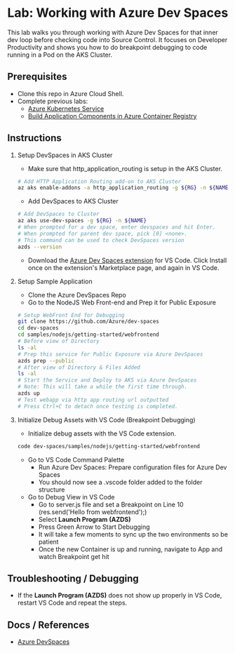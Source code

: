 # Lab: Working with Azure Dev Spaces

This lab walks you through working with Azure Dev Spaces for that inner dev loop before checking code into Source Control. It focuses on Developer Productivity and shows you how to do breakpoint debugging to code running in a Pod on the AKS Cluster.

## Prerequisites

* Clone this repo in Azure Cloud Shell.
* Complete previous labs:
    * [Azure Kubernetes Service](../create-aks-cluster/README.md)
    * [Build Application Components in Azure Container Registry](../build-application/README.md)

## Instructions

1. Setup DevSpaces in AKS Cluster

    * Make sure that http_application_routing is setup in the AKS Cluster.

    ```bash
    # Add HTTP Application Routing add-on to AKS Cluster
    az aks enable-addons -a http_application_routing -g ${RG} -n ${NAME}
    ```

    * Add DevSpaces to AKS Cluster

    ```bash
    # Add DevSpaces to Cluster
    az aks use-dev-spaces -g ${RG} -n ${NAME}
    # When prompted for a dev space, enter devspaces and hit Enter.
    # When prompted for parent dev space, pick [0] <none>.
    # This command can be used to check DevSpaces version
    azds --version
    ```

    * Download the [Azure Dev Spaces extension](https://marketplace.visualstudio.com/items?itemName=azuredevspaces.azds) for VS Code. Click Install once on the extension's Marketplace page, and again in VS Code.

2. Setup Sample Application

    * Clone the Azure DevSpaces Repo
    * Go to the NodeJS Web Front-end and Prep it for Public Exposure

    ```bash
    # Setup WebFront End for Debugging
    git clone https://github.com/Azure/dev-spaces
    cd dev-spaces
    cd samples/nodejs/getting-started/webfrontend
    # Before view of Directory
    ls -al
    # Prep this service for Public Exposure via Azure DevSpaces
    azds prep --public
    # After view of Directory & Files Added
    ls -al
    # Start the Service and Deploy to AKS via Azure DevSpaces
    # Note: This will take a while the first time through.
    azds up
    # Test webapp via http app routing url outputted
    # Press Ctrl+C to detach once testing is completed.
    ```

3. Initialize Debug Assets with VS Code (Breakpoint Debugging)

    * Initialize debug assets with the VS Code extension.

    ```bash
    code dev-spaces/samples/nodejs/getting-started/webfrontend
    ```

    * Go to VS Code Command Palette
        * Run Azure Dev Spaces: Prepare configuration files for Azure Dev Spaces
        * You should now see a .vscode folder added to the folder structure
    * Go to Debug View in VS Code
        * Go to server.js file and set a Breakpoint on Line 10 (res.send('Hello from webfrontend');)
        * Select **Launch Program (AZDS)**
        * Press Green Arrow to Start Debugging
        * It will take a few moments to sync up the two environments so be patient
        * Once the new Container is up and running, navigate to App and watch Breakpoint get hit

## Troubleshooting / Debugging

* If the **Launch Program (AZDS)** does not show up properly in VS Code, restart VS Code and repeat the steps.

## Docs / References

* [Azure DevSpaces](https://docs.microsoft.com/en-us/azure/dev-spaces/azure-dev-spaces)